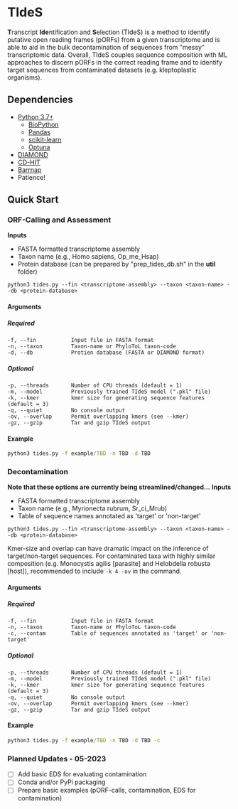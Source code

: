 # TIdeS

**T**ranscript **Ide**ntification and **S**election (TIdeS) is a method to identify putative open reading frames (pORFs) from a given transcriptome and is able to aid in the bulk decontamination of sequences from "messy" transcriptomic data. Overall, TIdeS couples sequence composition with ML approaches to discern pORFs in the correct reading frame and to identify target sequences from contaminated datasets (e.g. kleptoplastic organisms). 

## Dependencies
+ [Python 3.7+](https://www.python.org/downloads/)
  - [BioPython](https://biopython.org/wiki/Download)
  - [Pandas](https://pandas.pydata.org/)
  - [scikit-learn](https://scikit-learn.org/stable/)
  - [Optuna](https://optuna.org/#installation)
+ [DIAMOND](https://github.com/bbuchfink/diamond)
+ [CD-HIT](https://github.com/weizhongli/cdhit)
+ [Barrnap](https://github.com/tseemann/barrnap)
+ Patience!

## Quick Start

### ORF-Calling and Assessment

**Inputs**
- FASTA formatted transcriptome assembly
- Taxon name (e.g., Homo sapiens, Op_me_Hsap)
- Protein database (can be prepared by "prep_tides_db.sh" in the **util** folder)
```
python3 tides.py --fin <transcriptome-assembly> --taxon <taxon-name> --db <protein-database>
```
#### Arguments
##### Required
```
-f, --fin           Input file in FASTA format
-n, --taxon         Taxon-name or PhyloToL taxon-code
-d, --db            Protien database (FASTA or DIAMOND format)
```
##### Optional
```
-p, --threads       Number of CPU threads (default = 1)
-m, --model         Previously trained TIdeS model (".pkl" file)
-k, --kmer          kmer size for generating sequence features (default = 3)
-q, --quiet         No console output
-ov, --overlap      Permit overlapping kmers (see --kmer)
-gz, --gzip         Tar and gzip TIdeS output
```
#### Example

```cmd
python3 tides.py -f example/TBD -n TBD -d TBD
```


### Decontamination
**Note that these options are currently being streamlined/changed...**
**Inputs**
- FASTA formatted transcriptome assembly
- Taxon name (e.g., Myrionecta rubrum, Sr_ci_Mrub)
- Table of sequence names annotated as 'target' or 'non-target'
```
python3 tides.py --fin <transcriptome-assembly> --taxon <taxon-name> --db <protein-database>
```
Kmer-size and overlap can have dramatic impact on the inference of target/non-target sequences. For contaminated taxa with highly similar composition (e.g. Monocystis agilis [parasite] and Helobdella robusta [host]), recommended to include ```-k 4 -ov``` in the command.
#### Arguments
##### Required
```
-f, --fin           Input file in FASTA format
-n, --taxon         Taxon-name or PhyloToL taxon-code
-c, --contam        Table of sequences annotated as 'target' or 'non-target'
```
##### Optional
```
-p, --threads       Number of CPU threads (default = 1)
-m, --model         Previously trained TIdeS model (".pkl" file)
-k, --kmer          kmer size for generating sequence features (default = 3)
-q, --quiet         No console output
-ov, --overlap      Permit overlapping kmers (see --kmer)
-gz, --gzip         Tar and gzip TIdeS output
```
#### Example

```cmd
python3 tides.py -f example/TBD -n TBD -d TBD -c
```

### Planned Updates - 05-2023
- [ ] Add basic EDS for evaluating contamination
- [ ] Conda and/or PyPi packaging
- [ ] Prepare basic examples (pORF-calls, contamination, EDS for contamination)
